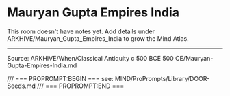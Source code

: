 # Mauryan Gupta Empires India

This room doesn't have notes yet. Add details under ARKHIVE/Mauryan_Gupta_Empires_India to grow the Mind Atlas.

---
Source: ARKHIVE/When/Classical Antiquity c 500 BCE 500 CE/Mauryan-Gupta-Empires-India.md

/// === PROPROMPT:BEGIN ===
see: MIND/ProPrompts/Library/DOOR-Seeds.md
/// === PROPROMPT:END ===
